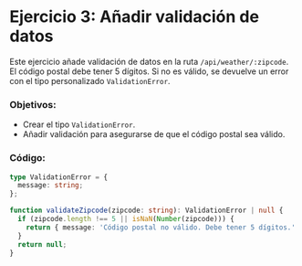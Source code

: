 # Ejercicio 3: Añadir validación de datos

Este ejercicio añade validación de datos en la ruta `/api/weather/:zipcode`. El código postal debe tener 5 dígitos. Si no es válido, se devuelve un error con el tipo personalizado `ValidationError`.

### Objetivos:
- Crear el tipo `ValidationError`.
- Añadir validación para asegurarse de que el código postal sea válido.

### Código:
```typescript
type ValidationError = {
  message: string;
};

function validateZipcode(zipcode: string): ValidationError | null {
  if (zipcode.length !== 5 || isNaN(Number(zipcode))) {
    return { message: 'Código postal no válido. Debe tener 5 dígitos.' };
  }
  return null;
}
